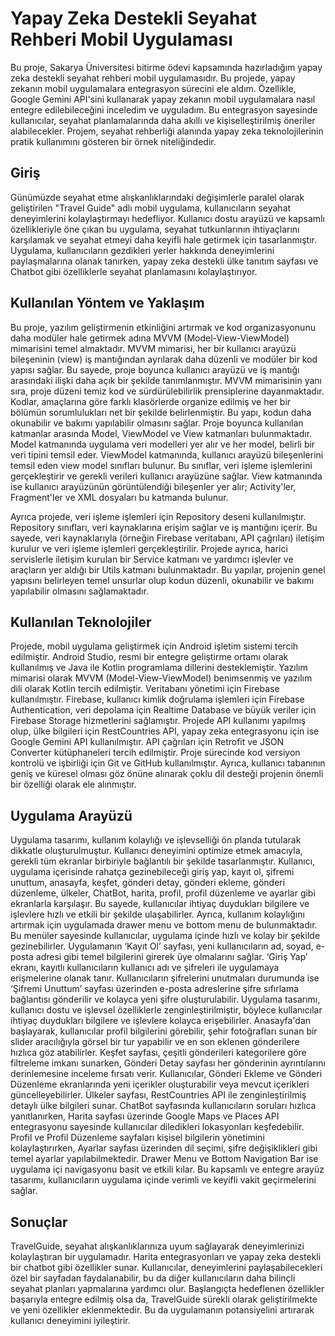 # Yapay Zeka Destekli Seyahat Rehberi Mobil Uygulaması


Bu proje, Sakarya Üniversitesi bitirme ödevi kapsamında hazırladığım yapay zeka destekli seyahat rehberi mobil uygulamasıdır. Bu projede, yapay zekanın mobil uygulamalara entegrasyon sürecini ele aldım. Özellikle, Google Gemini API'sini kullanarak yapay zekanın mobil uygulamalara nasıl entegre edilebileceğini inceledim ve uyguladım. Bu entegrasyon sayesinde kullanıcılar, seyahat planlamalarında daha akıllı ve kişiselleştirilmiş öneriler alabilecekler. Projem, seyahat rehberliği alanında yapay zeka teknolojilerinin pratik kullanımını gösteren bir örnek niteliğindedir.

## Giriş
Günümüzde seyahat etme alışkanlıklarındaki değişimlerle paralel olarak geliştirilen "Travel Guide" adlı mobil uygulama, kullanıcıların seyahat deneyimlerini kolaylaştırmayı hedefliyor. Kullanıcı dostu arayüzü ve kapsamlı özellikleriyle öne çıkan bu uygulama, seyahat tutkunlarının ihtiyaçlarını karşılamak ve seyahat etmeyi daha keyifli hale getirmek için tasarlanmıştır. Uygulama, kullanıcıların gezdikleri yerler hakkında deneyimlerini paylaşmalarına olanak tanırken, yapay zeka destekli ülke tanıtım sayfası ve Chatbot gibi özelliklerle seyahat planlamasını kolaylaştırıyor.
## Kullanılan Yöntem ve Yaklaşım
Bu proje, yazılım geliştirmenin etkinliğini artırmak ve kod organizasyonunu daha modüler hale getirmek adına MVVM (Model-View-ViewModel) mimarisini temel almaktadır. MVVM mimarisi, her bir kullanıcı arayüzü bileşeninin (view) iş mantığından ayrılarak daha düzenli ve modüler bir kod yapısı sağlar. Bu sayede, proje boyunca kullanıcı arayüzü ve iş mantığı arasındaki ilişki daha açık bir şekilde tanımlanmıştır.
MVVM mimarisinin yanı sıra, proje düzeni temiz kod ve sürdürülebilirlik prensiplerine dayanmaktadır. Kodlar, amaçlarına göre farklı klasörlerde organize edilmiş ve her bir bölümün sorumlulukları net bir şekilde belirlenmiştir. Bu yapı, kodun daha okunabilir ve bakımı yapılabilir olmasını sağlar. Proje boyunca kullanılan katmanlar arasında Model, ViewModel ve View katmanları bulunmaktadır. Model katmanında uygulama veri modelleri yer alır ve her model, belirli bir veri tipini temsil eder. ViewModel katmanında, kullanıcı arayüzü bileşenlerini temsil eden view model sınıfları bulunur. Bu sınıflar, veri işleme işlemlerini gerçekleştirir ve gerekli verileri kullanıcı arayüzüne sağlar. View katmanında ise kullanıcı arayüzünün görüntülendiği bileşenler yer alır; Activity'ler, Fragment'ler ve XML dosyaları bu katmanda bulunur.

Ayrıca projede, veri işleme işlemleri için Repository deseni kullanılmıştır. Repository sınıfları, veri kaynaklarına erişim sağlar ve iş mantığını içerir. Bu sayede, veri kaynaklarıyla (örneğin Firebase veritabanı, API çağrıları) iletişim kurulur ve veri işleme işlemleri gerçekleştirilir. Projede ayrıca, harici servislerle iletişim kurulan bir Service katmanı ve yardımcı işlevler ve araçların yer aldığı bir Utils katmanı bulunmaktadır. Bu yapılar, projenin genel yapısını belirleyen temel unsurlar olup kodun düzenli, okunabilir ve bakımı yapılabilir olmasını sağlamaktadır.
## Kullanılan Teknolojiler
Projede, mobil uygulama geliştirmek için Android işletim sistemi tercih edilmiştir. Android Studio, resmi bir entegre geliştirme ortamı olarak kullanılmış ve Java ile Kotlin programlama dillerini desteklemiştir. Yazılım mimarisi olarak MVVM (Model-View-ViewModel) benimsenmiş ve yazılım dili olarak Kotlin tercih edilmiştir. Veritabanı yönetimi için Firebase kullanılmıştır. Firebase, kullanıcı kimlik doğrulama işlemleri için Firebase Authentication, veri depolama için Realtime Database ve büyük veriler için Firebase Storage hizmetlerini sağlamıştır. Projede API kullanımı yapılmış olup, ülke bilgileri için RestCountries API, yapay zeka entegrasyonu için ise Google Gemini API kullanılmıştır. API çağrıları için Retrofit ve JSON Converter kütüphaneleri tercih edilmiştir. Proje sürecinde kod versiyon kontrolü ve işbirliği için Git ve GitHub kullanılmıştır. Ayrıca, kullanıcı tabanının geniş ve küresel olması göz önüne alınarak çoklu dil desteği projenin önemli bir özelliği olarak ele alınmıştır.

## Uygulama Arayüzü
Uygulama tasarımı, kullanım kolaylığı ve işlevselliği ön planda tutularak dikkatle oluşturulmuştur. Kullanıcı deneyimini optimize etmek amacıyla, gerekli tüm ekranlar birbiriyle bağlantılı bir şekilde tasarlanmıştır. Kullanıcı, uygulama içerisinde rahatça gezinebileceği giriş yap, kayıt ol, şifremi unuttum, anasayfa, keşfet, gönderi detay, gönderi ekleme, gönderi düzenleme, ülkeler, ChatBot, harita, profil, profil düzenleme ve ayarlar gibi ekranlarla karşılaşır. Bu sayede, kullanıcılar ihtiyaç duydukları bilgilere ve işlevlere hızlı ve etkili bir şekilde ulaşabilirler. Ayrıca, kullanım kolaylığını artırmak için uygulamada drawer menu ve bottom menu de bulunmaktadır. Bu menüler sayesinde kullanıcılar, uygulama içinde hızlı ve kolay bir şekilde gezinebilirler.
Uygulamanın ‘Kayıt Ol’ sayfası, yeni kullanıcıların ad, soyad, e-posta adresi gibi temel bilgilerini girerek üye olmalarını sağlar. ‘Giriş Yap’ ekranı, kayıtlı kullanıcıların kullanıcı adı ve şifreleri ile uygulamaya erişmelerine olanak tanır. Kullanıcıların şifrelerini unutmaları durumunda ise ‘Şifremi Unuttum’ sayfası üzerinden e-posta adreslerine şifre sıfırlama bağlantısı gönderilir ve kolayca yeni şifre oluşturulabilir.
Uygulama tasarımı, kullanıcı dostu ve işlevsel özelliklerle zenginleştirilmiştir, böylece kullanıcılar ihtiyaç duydukları bilgilere ve işlevlere kolayca erişebilirler. Anasayfa'dan başlayarak, kullanıcılar profil bilgilerini görebilir, şehir fotoğrafları sunan bir slider aracılığıyla görsel bir tur yapabilir ve en son eklenen gönderilere hızlıca göz atabilirler. Keşfet sayfası, çeşitli gönderileri kategorilere göre filtreleme imkanı sunarken, Gönderi Detay sayfası her gönderinin ayrıntılarını derinlemesine inceleme fırsatı verir. Kullanıcılar, Gönderi Ekleme ve Gönderi Düzenleme ekranlarında yeni içerikler oluşturabilir veya mevcut içerikleri güncelleyebilirler. Ülkeler sayfası, RestCountries API ile zenginleştirilmiş detaylı ülke bilgileri sunar. ChatBot sayfasında kullanıcıların soruları hızlıca yanıtlanırken, Harita sayfası üzerinde Google Maps ve Places API entegrasyonu sayesinde kullanıcılar diledikleri lokasyonları keşfedebilir. Profil ve Profil Düzenleme sayfaları kişisel bilgilerin yönetimini kolaylaştırırken, Ayarlar sayfası üzerinden dil seçimi, şifre değişiklikleri gibi temel ayarlar yapılabilmektedir. Drawer Menu ve Bottom Navigation Bar ise uygulama içi navigasyonu basit ve etkili kılar. Bu kapsamlı ve entegre arayüz tasarımı, kullanıcıların uygulama içinde verimli ve keyifli vakit geçirmelerini sağlar.

## Sonuçlar 
TravelGuide, seyahat alışkanlıklarınıza uyum sağlayarak deneyimlerinizi kolaylaştıran bir uygulamadır. Harita entegrasyonları ve yapay zeka destekli bir chatbot gibi özellikler sunar. Kullanıcılar, deneyimlerini paylaşabilecekleri özel bir sayfadan faydalanabilir, bu da diğer kullanıcıların daha bilinçli seyahat planları yapmalarına yardımcı olur. Başlangıçta hedeflenen özellikler başarıyla entegre edilmiş olsa da, TravelGuide sürekli olarak geliştirilmekte ve yeni özellikler eklenmektedir. Bu da uygulamanın potansiyelini artırarak kullanıcı deneyimini iyileştirir.
